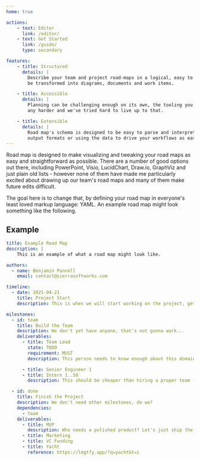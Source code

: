 ```yaml
---
home: true

actions:
    - text: Editor
      link: /editor/
    - text: Get Started
      link: /guide/
      type: secondary

features:
    - title: Structured
      details: |
        Describe your team and project road-maps in a logical, easy to understand, format which can then
        be transformed into diagrams, documents and work items.

    - title: Accessible
      details: |
        Planning can be challenging enough on its own, the tooling you use to manage it shouldn't make that
        any harder and we've tried hard to live up to that.

    - title: Extensible
      details: |
        Road map's schema is designed to be easy to parse and interpret, making the process of adding your own
        output formats or using the data to drive your workflows as easy as pie.
---
```



Road map is designed to make visualizing and tweaking your road maps as easy
and straightforward as possible. There are a number of good options out there,
including PowerPoint, Visio, LucidChart, Draw.io, GraphViz and just plain old
lists - however none of them have made me particularly excited about drawing
up our team's road maps and many of them make future edits difficult.

The goal here is to change that, by defining your road map in everyone's least
loved markup language: YAML. An example road map might look something like the
following.

## Example

```yaml
title: Example Road Map
description: |
    This is an example of what a road map might look like.

authors:
  - name: Benjamin Pannell
    email: contact@sierrasoftworks.com

timeline:
  - date: 2021-04-21
    title: Project Start
    description: This is when we will start working on the project, get the team ready!

milestones:
  - id: team
    title: Build the Team
    description: We don't yet have anyone, that's not gonna work...
    deliverables:
      - title: Team Lead
        state: TODO
        requirement: MUST
        description: This person needs to know enough about this domain to be able to run with the project.

      - title: Senior Engineer 1
      - title: Intern 1..50
        description: This should be cheaper than hiring a proper team (right?).

  - id: done
    title: Finish the Project
    description: We don't need other milestones, do we?
    dependencies:
      - team
    deliverables:
      - title: MVP
        description: Who needs a polished product? Let's just ship the MVP and call it done.
      - title: Marketing
      - title: VC Funding
      - title: Yacht
        reference: https://lmgtfy.app/?q=yacht&t=i
```


<ClientOnly>
    <Contributors repo="SierraSoftworks/roadmap" />
</ClientOnly>